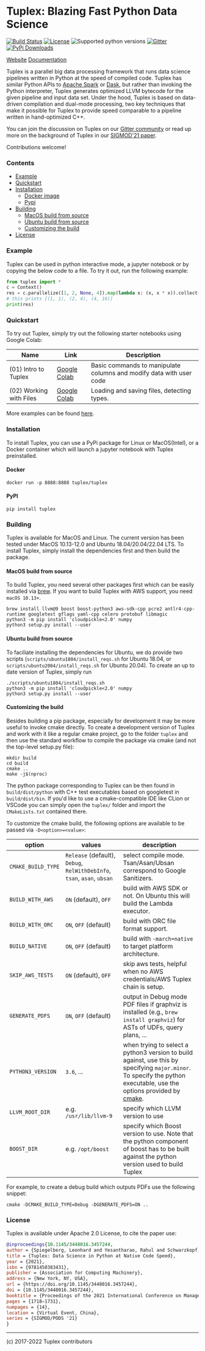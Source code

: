 # Tuplex: Blazing Fast Python Data Science

[![Build Status](https://dev.azure.com/leonhardspiegelberg/Tuplex%20-%20Open%20Source/_apis/build/status/tuplex.tuplex?branchName=master)](https://dev.azure.com/leonhardspiegelberg/Tuplex%20-%20Open%20Source/_build/latest?definitionId=2&branchName=master)
[![License](https://img.shields.io/badge/License-Apache%202.0-blue.svg)](https://opensource.org/licenses/Apache-2.0)
![Supported python versions](https://img.shields.io/badge/python-3.7%20%7C%203.8%20%7C%203.9-blue)
[![Gitter](https://badges.gitter.im/tuplex/community.svg)](https://gitter.im/tuplex/community?utm_source=badge&utm_medium=badge&utm_campaign=pr-badge)
[![PyPi Downloads](https://img.shields.io/pypi/dm/tuplex)](https://img.shields.io/pypi/dm/tuplex)

[Website](https://tuplex.cs.brown.edu/) [Documentation](https://tuplex.cs.brown.edu/python-api.html)

Tuplex is a parallel big data processing framework that runs data science pipelines written in Python at the speed of compiled code.
Tuplex has similar Python APIs to [Apache Spark](https://spark.apache.org/) or [Dask](https://dask.org/), but rather than invoking the Python interpreter, Tuplex generates optimized LLVM bytecode for the given pipeline and input data set. Under the hood, Tuplex is based on data-driven compilation and dual-mode processing, two key techniques that make it possible for Tuplex to provide speed comparable to a pipeline written in hand-optimized C++.

You can join the discussion on Tuplex on our [Gitter community](https://gitter.im/tuplex/community) or read up more on the background of Tuplex in our [SIGMOD'21 paper](https://dl.acm.org/doi/abs/10.1145/3448016.3457244).

Contributions welcome!


### Contents
+ [Example](#example)
+ [Quickstart](#quickstart)
+ [Installation](#installation)
    - [Docker image](#docker)
    - [Pypi](#pypi)
+ [Building](#building)
    - [MacOS build from source](#macos-build-from-source)
    - [Ubuntu build from source](#ubuntu-build-from-source)
    - [Customizing the build](#customizing-the-build)
+ [License](#license)

### Example
Tuplex can be used in python interactive mode, a jupyter notebook or by copying the below code to a file. To try it out, run the following example:

```python
from tuplex import *
c = Context()
res = c.parallelize([1, 2, None, 4]).map(lambda x: (x, x * x)).collect()
# this prints [(1, 1), (2, 4), (4, 16)]
print(res)
```
### Quickstart
To try out Tuplex, simply try out the following starter notebooks using Google Colab:

| Name                    | Link             | Description                                                         |
|-------------------------|------------------|---------------------------------------------------------------------|
| (01) Intro to Tuplex    | [Google Colab](https://colab.research.google.com/drive/1idqCRmvN-9_F2naJ6k1hbslbQT-2bAqa?usp=sharing) | Basic commands to manipulate columns and modify data with user code |
| (02) Working with Files | [Google Colab](https://colab.research.google.com/drive/10gOYUpxK_Bjkw11WYupuaflATsBPRgU0?usp=sharing) | Loading and saving files, detecting types.                          |


More examples can be found [here](https://tuplex.cs.brown.edu/gettingstarted.html).

### Installation
To install Tuplex, you can use a PyPi package for Linux or MacOS(Intel), or a Docker container which will launch a jupyter notebook with Tuplex preinstalled.
#### Docker
```
docker run -p 8888:8888 tuplex/tuplex
```
#### PyPI
```
pip install tuplex
```

### Building

Tuplex is available for MacOS and Linux. The current version has been tested under MacOS 10.13-12.0 and Ubuntu 18.04/20.04/22.04 LTS.
To install Tuplex, simply install the dependencies first and then build the package.

#### MacOS build from source
To build Tuplex, you need several other packages first which can be easily installed via [brew](https://brew.sh/). If you want to build Tuplex with AWS support, you need `macOS 10.13+`.
```
brew install llvm@9 boost boost-python3 aws-sdk-cpp pcre2 antlr4-cpp-runtime googletest gflags yaml-cpp celero protobuf libmagic
python3 -m pip install 'cloudpickle<2.0' numpy
python3 setup.py install --user
```

#### Ubuntu build from source
To faciliate installing the dependencies for Ubuntu, we do provide two scripts (`scripts/ubuntu1804/install_reqs.sh` for Ubuntu 18.04, or `scripts/ubuntu2004/install_reqs.sh` for Ubuntu 20.04). To create an up to date version of Tuplex, simply run
```
./scripts/ubuntu1804/install_reqs.sh
python3 -m pip install 'cloudpickle<2.0' numpy
python3 setup.py install --user
```

#### Customizing the build

Besides building a pip package, especially for development it may be more useful to invoke cmake directly. To create a development version of Tuplex and work with it like a regular cmake project, go to the folder `tuplex` and then use the standard workflow to compile the package via cmake (and not the top-level setup.py file):
```
mkdir build
cd build
cmake ..
make -j$(nproc)
```
The python package corresponding to Tuplex can be then found in `build/dist/python` with C++ test executables based on googletest in `build/dist/bin`. If you'd like to use a cmake-compatible IDE like CLion or VSCode you can simply open the `tuplex/` folder and import the `CMakeLists.txt` contained there.

To customize the cmake build, the following options are available to be passed via `-D<option>=<value>`:

| option | values | description |
| ------ | ------ | ----------- |
| `CMAKE_BUILD_TYPE` | `Release` (default), `Debug`, `RelWithDebInfo`, `tsan`, `asan`, `ubsan` | select compile mode. Tsan/Asan/Ubsan correspond to Google Sanitizers. |
| `BUILD_WITH_AWS` | `ON` (default), `OFF` | build with AWS SDK or not. On Ubuntu this will build the Lambda executor. |
| `BUILD_WITH_ORC` | `ON`, `OFF` (default) | build with ORC file format support. |
| `BUILD_NATIVE` | `ON`, `OFF` (default) | build with `-march=native` to target platform architecture. |
| `SKIP_AWS_TESTS` | `ON` (default), `OFF` | skip aws tests, helpful when no AWS credentials/AWS Tuplex chain is setup. |
| `GENERATE_PDFS` | `ON`, `OFF` (default) | output in Debug mode PDF files if graphviz is installed (e.g., `brew install graphviz`) for ASTs of UDFs, query plans, ...|
| `PYTHON3_VERSION` | `3.6`, ... | when trying to select a python3 version to build against, use this by specifying `major.minor`. To specify the python executable, use the options provided by [cmake](https://cmake.org/cmake/help/git-stage/module/FindPython3.html). |
| `LLVM_ROOT_DIR` | e.g. `/usr/lib/llvm-9` | specify which LLVM version to use |
| `BOOST_DIR` | e.g. `/opt/boost` | specify which Boost version to use. Note that the python component of boost has to be built against the python version used to build Tuplex |

For example, to create a debug build which outputs PDFs use the following snippet:

```
cmake -DCMAKE_BUILD_TYPE=Debug -DGENERATE_PDFS=ON ..
```

### License
Tuplex is available under Apache 2.0 License, to cite the paper use:

```bibtex
@inproceedings{10.1145/3448016.3457244,
author = {Spiegelberg, Leonhard and Yesantharao, Rahul and Schwarzkopf, Malte and Kraska, Tim},
title = {Tuplex: Data Science in Python at Native Code Speed},
year = {2021},
isbn = {9781450383431},
publisher = {Association for Computing Machinery},
address = {New York, NY, USA},
url = {https://doi.org/10.1145/3448016.3457244},
doi = {10.1145/3448016.3457244},
booktitle = {Proceedings of the 2021 International Conference on Management of Data},
pages = {1718–1731},
numpages = {14},
location = {Virtual Event, China},
series = {SIGMOD/PODS '21}
}
```

---
(c) 2017-2022 Tuplex contributors
